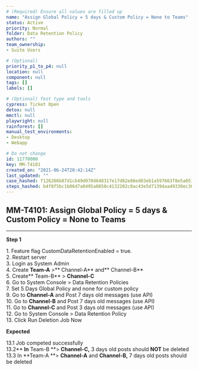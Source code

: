 ```yaml
---
# (Required) Ensure all values are filled up
name: "Assign Global Policy = 5 days & Custom Policy = None to Teams"
status: Active
priority: Normal
folder: Data Retention Policy
authors: ""
team_ownership: 
- Suite Users

# (Optional)
priority_p1_to_p4: null
location: null
component: null
tags: []
labels: []

# (Optional) Test type and tools
cypress: Ticket Open
detox: null
mmctl: null
playwright: null
rainforest: []
manual_test_environments: 
- Desktop
- Webapp

# Do not change
id: 11770000
key: MM-T4101
created_on: "2021-06-24T20:42:14Z"
last_updated: ""
case_hashed: f126206b87d1cb49d070d648317e17d82e86ed83eb1a597663f8e5a051230d94306151813f56f433f9ee6adbf92a51e6
steps_hashed: b4f8f5bc1b06d7a0495a0850c4132202c8ac43e5d71394aa49330ec3060f7052aabc5aa8dd5b18405b3fad3692064bf1
---
```


<!-- (Auto-generated) Based on frontmatter's "key" and "name" -->

## MM-T4101: Assign Global Policy = 5 days & Custom Policy = None to Teams

---

**Step 1**

1\. Feature flag CustomDataRetentionEnabled = true.\
2\. Restart server\
3\. Login as System Admin\
4\. Create **Team-A** >\*\* Channel-A\*\* and\*\* Channel-B\*\*\
5\. Create\*\* Team-B\*\* > **Channel-C**\
6\. Go to System Console > Data Retention Policies\
7\. Set 5 Days Global Policy and none for custom policy\
9\. Go to **Channel-A** and Post 7 days old messages (use API)\
10\. Go to **Channel-B** and Post 7 days old messages (use API)\
11\. Go to **Channel-C** and Post 3 days old messages (use API)\
12\. Go to System Console > Data Retention Policy\
13\. Click Run Deletion Job Now

**Expected**

​13.1 Job competed successfully\
13.2\*\* **In** Team-B \*\*> **Channel-C,** 3 days old posts should **NOT** be deleted\
13.3 In \*\*Team-A \*\*> **Channel-A** and **Channel-B,** 7 days old posts should be deleted​​​​​​​​
